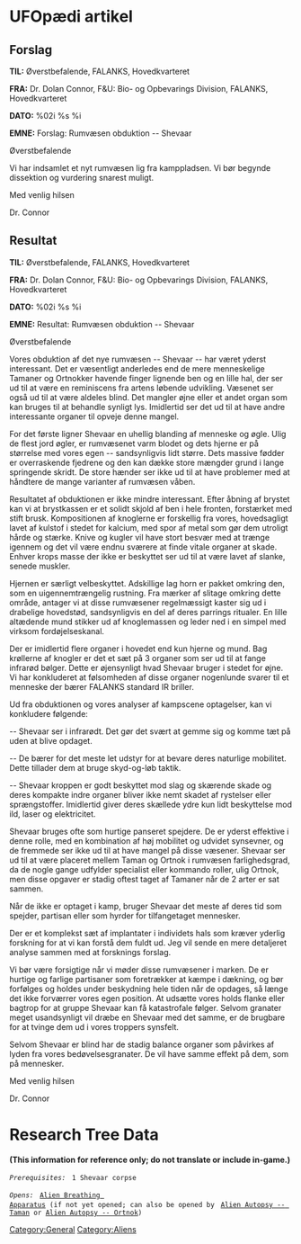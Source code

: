 # UFOpædi artikel

## Forslag

**TIL:** Øverstbefalende, FALANKS, Hovedkvarteret

**FRA:** Dr. Dolan Connor, F&U: Bio- og Opbevarings Division, FALANKS,
Hovedkvarteret

**DATO:** %02i %s %i

**EMNE:** Forslag: Rumvæsen obduktion -- Shevaar

Øverstbefalende

Vi har indsamlet et nyt rumvæsen lig fra kamppladsen. Vi bør begynde
dissektion og vurdering snarest muligt.

Med venlig hilsen

Dr. Connor

## Resultat

**TIL:** Øverstbefalende, FALANKS, Hovedkvarteret

**FRA:** Dr. Dolan Connor, F&U: Bio- og Opbevarings Division, FALANKS,
Hovedkvarteret

**DATO:** %02i %s %i

**EMNE:** Resultat: Rumvæsen obduktion -- Shevaar

Øverstbefalende

Vores obduktion af det nye rumvæsen -- Shevaar -- har været yderst
interessant. Det er væsentligt anderledes end de mere menneskelige
Tamaner og Ortnokker havende finger lignende ben og en lille hal, der
ser ud til at være en reminiscens fra artens løbende udvikling. Væsenet
ser også ud til at være aldeles blind. Det mangler øjne eller et andet
organ som kan bruges til at behandle synligt lys. Imidlertid ser det ud
til at have andre interessante organer til opveje denne mangel.

For det første ligner Shevaar en uhellig blanding af menneske og øgle.
Ulig de flest jord øgler, er rumvæsenet varm blodet og dets hjerne er på
størrelse med vores egen -- sandsynligvis lidt større. Dets massive
fødder er overraskende fjedrene og den kan dække store mængder grund i
lange springende skridt. De store hænder ser ikke ud til at have
problemer med at håndtere de mange varianter af rumvæsen våben.

Resultatet af obduktionen er ikke mindre interessant. Efter åbning af
brystet kan vi at brystkassen er et solidt skjold af ben i hele fronten,
forstærket med stift brusk. Kompositionen af knoglerne er forskellig fra
vores, hovedsagligt lavet af kulstof i stedet for kalcium, med spor af
metal som gør dem utroligt hårde og stærke. Knive og kugler vil have
stort besvær med at trænge igennem og det vil være endnu sværere at
finde vitale organer at skade. Enhver krops masse der ikke er beskyttet
ser ud til at være lavet af slanke, senede muskler.

Hjernen er særligt velbeskyttet. Adskillige lag horn er pakket omkring
den, som en uigennemtrængelig rustning. Fra mærker af slitage omkring
dette område, antager vi at disse rumvæsener regelmæssigt kaster sig ud
i drabelige hovedstød, sandsynligvis en del af deres parrings ritualer.
En lille altædende mund stikker ud af knoglemassen og leder ned i en
simpel med virksom fordøjelseskanal.

Der er imidlertid flere organer i hovedet end kun hjerne og mund. Bag
krøllerne af knogler er det et sæt på 3 organer som ser ud til at fange
infrarød bølger. Dette er øjensynligt hvad Shevaar bruger i stedet for
øjne. Vi har konkluderet at følsomheden af disse organer nogenlunde
svarer til et menneske der bærer FALANKS standard IR briller.

Ud fra obduktionen og vores analyser af kampscene optagelser, kan vi
konkludere følgende:

-- Shevaar ser i infrarødt. Det gør det svært at gemme sig og komme tæt
på uden at blive opdaget.

-- De bærer for det meste let udstyr for at bevare deres naturlige
mobilitet. Dette tillader dem at bruge skyd-og-løb taktik.

-- Shevaar kroppen er godt beskyttet mod slag og skærende skade og deres
kompakte indre organer bliver ikke nemt skadet af rystelser eller
sprængstoffer. Imidlertid giver deres skællede ydre kun lidt beskyttelse
mod ild, laser og elektricitet.

Shevaar bruges ofte som hurtige panseret spejdere. De er yderst
effektive i denne rolle, med en kombination af høj mobilitet og udvidet
synsevner, og de fremmede ser ikke ud til at have mangel på disse
væsener. Shevaar ser ud til at være placeret mellem Taman og Ortnok i
rumvæsen farlighedsgrad, da de nogle gange udfylder specialist eller
kommando roller, ulig Ortnok, men disse opgaver er stadig oftest taget
af Tamaner når de 2 arter er sat sammen.

Når de ikke er optaget i kamp, bruger Shevaar det meste af deres tid som
spejder, partisan eller som hyrder for tilfangetaget mennesker.

Der er et komplekst sæt af implantater i individets hals som kræver
yderlig forskning for at vi kan forstå dem fuldt ud. Jeg vil sende en
mere detaljeret analyse sammen med at forsknings forslag.

Vi bør være forsigtige når vi møder disse rumvæsener i marken. De er
hurtige og farlige partisaner som foretrækker at kæmpe i dækning, og bør
forfølges og holdes under beskydning hele tiden når de opdages, så længe
det ikke forværrer vores egen position. At udsætte vores holds flanke
eller bagtrop for at gruppe Shevaar kan få katastrofale følger. Selvom
granater meget usandsynligt vil dræbe en Shevaar med det samme, er de
brugbare for at tvinge dem ud i vores troppers synsfelt.

Selvom Shevaar er blind har de stadig balance organer som påvirkes af
lyden fra vores bedøvelsesgranater. De vil have samme effekt på dem, som
på mennesker.

Med venlig hilsen

Dr. Connor

# Research Tree Data

**(This information for reference only; do not translate or include
in-game.)**

*`Prerequisites:`*
` 1 Shevaar corpse`

*`Opens:`*
` `[`Alien Breathing Apparatus`](Research/Alien_Breathing_Apparatus "wikilink")` (if not yet opened; can also be opened by`
` `[`Alien Autopsy -- Taman`](Aliens/Taman "wikilink")` or `[`Alien Autopsy -- Ortnok`](Aliens/Ortnok "wikilink")`)`

[Category:General](Category:General "wikilink")
[Category:Aliens](Category:Aliens "wikilink")